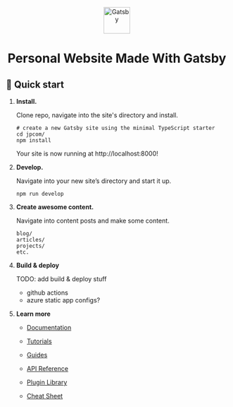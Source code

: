<p align="center">
  <a href="https://www.gatsbyjs.com/">
    <img alt="Gatsby" src="https://www.gatsbyjs.com/Gatsby-Monogram.svg" width="60" />
  </a>
</p>
<h1 align="center">
  Personal Website Made With Gatsby
</h1>

## 🚀 Quick start

1.  **Install.**

    Clone repo, navigate into the site's directory and install.

    ```shell
    # create a new Gatsby site using the minimal TypeScript starter
    cd jpcom/
    npm install
    ```

    Your site is now running at http://localhost:8000!

2.  **Develop.**

    Navigate into your new site’s directory and start it up.

    ```shell
    npm run develop
    ```

3.  **Create awesome content.**

    Navigate into content posts and make some content.

    ```shell
    blog/
    articles/
    projects/
    etc.
    ```

4.  **Build & deploy**

    TODO: add build & deploy stuff

    - github actions
    - azure static app configs?

5.  **Learn more**

    - [Documentation](https://www.gatsbyjs.com/docs/?utm_source=starter&utm_medium=readme&utm_campaign=minimal-starter-ts)

    - [Tutorials](https://www.gatsbyjs.com/tutorial/?utm_source=starter&utm_medium=readme&utm_campaign=minimal-starter-ts)

    - [Guides](https://www.gatsbyjs.com/tutorial/?utm_source=starter&utm_medium=readme&utm_campaign=minimal-starter-ts)

    - [API Reference](https://www.gatsbyjs.com/docs/api-reference/?utm_source=starter&utm_medium=readme&utm_campaign=minimal-starter-ts)

    - [Plugin Library](https://www.gatsbyjs.com/plugins?utm_source=starter&utm_medium=readme&utm_campaign=minimal-starter-ts)

    - [Cheat Sheet](https://www.gatsbyjs.com/docs/cheat-sheet/?utm_source=starter&utm_medium=readme&utm_campaign=minimal-starter-ts)
